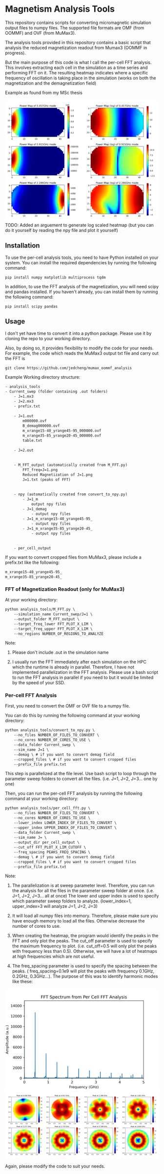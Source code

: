 # Magnetism Analysis Tools

This repository contains scripts for converting micromagnetic simulation output files to numpy files. The supported file formats are OMF (from OOMMF) and OVF (from MuMax3).


The analysis tools provided in this repository contains a basic script that analysis the reduced magnetization readout from Mumax3 (OOMMF in progress).


But the main purpose of this code is what I call the per-cell FFT analysis. This involves extracting each cell in the simulation as a time series and performing FFT on it. The resulting heatmap indicates where a specific frequency of oscillation is taking place in the simulation (works on both the magnetization and the demagnetization field)


Example as found from my MSc thesis


![Example](images/uniform_med_9.png)
TODO: Added an arguement to generate log scaled heatmap (but you can do it yourself by reading the npy file and plot it yourself)

## Installation

To use the per-cell analysis tools, you need to have Python installed on your system. You can install the required dependencies by running the following command:

```
pip install numpy matplotlib multiprocess tqdm
```


In addition, to use the FFT analysis of the magnetization, you will need scipy and pandas installed. If you haven't already, you can install them by running the following command:

```
pip install scipy pandas
```


## Usage

I don't yet have time to convert it into a python package. 
Please use it by cloning the repo to your working directory.

Also, by doing so, it provides flexibility to modify the code for your needs. For example, the code which reads the MuMax3 output txt file and carry out the FFT is 


```
git clone https://github.com/jedcheng/mumax_oommf_analysis
```

Example Working directory structure:
```
- analysis_tools
- Current_swep (folder containing .out folders)
    - J=1.mx3
    - J=2.mx3
    - prefix.txt

    - J=1.out
        m000000.ovf
        B_demag000000.ovf
        m_xrange15-40_yrange45-95_000000.ovf
        m_xrange35-85_yrange20-45_000000.ovf
        table.txt

    - J=2.out


    - M_FFT_output (automatically created from M_FFT.py)
        FFT_freq=J=1.png
        Reduced Magnetization of J=1.png
        J=1.txt (peaks of FFT)


    - npy (automatically created from convert_to_npy.py)
        - J=1_m
            output npy files
        - J=1_demag
            - output npy files
        - J=1_m_xrange15-40_yrange45-95_
            - output npy files
        - J=1_m_xrange35-85_yrange20-45_
            - output npy files


    - per_cell_output
```

If you want to convert cropped files from MuMax3, please include a prefix.txt like the following:

```
m_xrange15-40_yrange45-95_
m_xrange35-85_yrange20-45_
```


### FFT of Magnetization Readout (only for MuMax3)

At your working directory:

```
python analysis_tools/M_FFT.py \
    --simulation_name Current_swep/J=1 \
    --output_folder M_FFT_output \
    --target_freq_lower FFT_PLOT_X_LIM \
    --target_freq_upper FFT_PLOT_X_LIM \
    --no_regions NUMBER_OF_REGIONS_TO_ANALYZE 
```


Note:
1. Please don't include .out in the simulation name

2. I usually run the FFT immediately after each simulation on the HPC which the runtime is already in parallel. Therefore, I have not implemented parallelization in the FFT analysis. Please use a bash script to run the FFT analysis in parallel if you need to but it would be limited by the speed of your SSD.



### Per-cell FFT Analysis

First, you need to convert the OMF or OVF file to a numpy file. 


You can do this by running the following command at your working directory:

```
python analysis_tools/convert_to_npy.py \
    --no_files NUMBER_OF_FILES_TO_CONVERT \
    --no_cores NUMBER_OF_CORES_TO_USE \
    --data_folder Current_swep \
    --sim_name J=1 \
    --demag \ # if you want to convert demag field
    --cropped_files \ # if you want to convert cropped files
    --prefix_file prefix.txt 
```

This step is parallelized at the file level. Use bash script to loop through the parameter sweep folders to convert all the files. (i.e. J=1, J=2, J=3... one by one)




Then, you can run the per-cell FFT analysis by running the following command at your working directory:



```
python analysis_tools/per_cell_fft.py \
    --no_files NUMBER_OF_FILES_TO_CONVERT \
    --no_cores NUMBER_OF_CORES_TO_USE \
    --lower_index LOWER_INDEX_OF_FILES_TO_CONVERT \
    --upper_index UPPER_INDEX_OF_FILES_TO_CONVERT \
    --data_folder Current_swep \
    --sim_name J= \
    --output_dir per_cell_output \
    --cut_off FFT_PLOT_X_LIM_CUTOFF \
    --freq_spacing PEAKS_FREQ_SPACING \
    --demag \ # if you want to convert demag field
    --cropped_files \ # if you want to convert cropped files
    --prefix_file prefix.txt 
```


Note:
1. The parallelization is at sweep parameter level. Therefore, you can run the analysis for all the files in the parameter sweep folder at once. (i.e. J=1, J=2, J=3... all at once) The lower and upper index is used to specify which parameter sweep folders to analyze. (lower_index=1, upper_index=3 will analyze J=1, J=2, J=3)



2. It will load all numpy files into memory. Therefore, please make sure you have enough memory to load all the files. Otherwise decrease the number of cores to use.


3. When creating the heatmap, the program would identify the peaks in the FFT and only plot the peaks. The cut_off parameter is used to specify the maximum frequency to plot. (i.e. cut_off=0.5 will only plot the peaks with frequency less than 0.5). Otherwise, we will have a lot of heatmaps at high frequencies which are not useful. 

4. The freq_spacing parameter is used to specify the spacing between the peaks. ( freq_spacing=0.1e9 will plot the peaks with frequency 0.1GHz, 0.2GHz, 0.3GHz...). The purpose of this was to identify harmonic modes like these:

![Example](images/wo_med_3_2.png)
![Example](images/wo_med_4.png)

Again, please modify the code to suit your needs. 